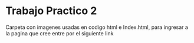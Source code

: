 # Trabajo Practico 2

Carpeta con imagenes usadas en codigo html e Index.html, para ingresar a la pagina que cree entre por el siguiente link
